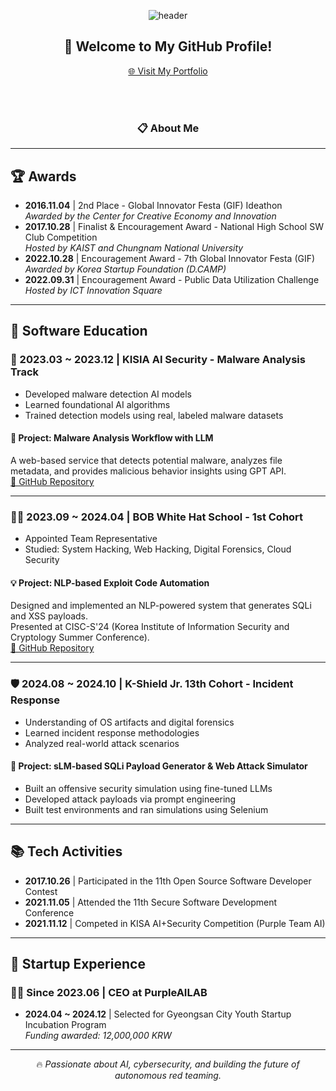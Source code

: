 <div align="center">

  ![header](https://capsule-render.vercel.app/api?type=Venom&text=MinSeok&height=200&fontColor=ffffff&color=000000&animation=twinkling&fontSize=40)

  ## 👋 Welcome to My GitHub Profile!

  [🌐 Visit My Portfolio](https://catower917.github.io/)

  <br/>
  <br/>

  ### 📋 About Me

</div>

---

## 🏆 Awards
- **2016.11.04** | 2nd Place - Global Innovator Festa (GIF) Ideathon  
  _Awarded by the Center for Creative Economy and Innovation_
- **2017.10.28** | Finalist & Encouragement Award - National High School SW Club Competition  
  _Hosted by KAIST and Chungnam National University_
- **2022.10.28** | Encouragement Award - 7th Global Innovator Festa (GIF)  
  _Awarded by Korea Startup Foundation (D.CAMP)_
- **2022.09.31** | Encouragement Award - Public Data Utilization Challenge  
  _Hosted by ICT Innovation Square_

---

## 🧠 Software Education

### 🔐 2023.03 ~ 2023.12 | KISIA AI Security - Malware Analysis Track
- Developed malware detection AI models
- Learned foundational AI algorithms
- Trained detection models using real, labeled malware datasets

#### 🔬 Project: Malware Analysis Workflow with LLM
A web-based service that detects potential malware, analyzes file metadata, and provides malicious behavior insights using GPT API.  
[🔗 GitHub Repository](https://github.com/havavavava/Malicious_code_analysis_with_GPT)

---

### 🧑‍💻 2023.09 ~ 2024.04 | BOB White Hat School - 1st Cohort
- Appointed Team Representative
- Studied: System Hacking, Web Hacking, Digital Forensics, Cloud Security

#### 💡 Project: NLP-based Exploit Code Automation
Designed and implemented an NLP-powered system that generates SQLi and XSS payloads.  
Presented at CISC-S'24 (Korea Institute of Information Security and Cryptology Summer Conference).  
[🔗 GitHub Repository](https://github.com/BOB-WHS-PurpleTeamAI/Purple_Team_AI)

---

### 🛡️ 2024.08 ~ 2024.10 | K-Shield Jr. 13th Cohort - Incident Response
- Understanding of OS artifacts and digital forensics
- Learned incident response methodologies
- Analyzed real-world attack scenarios

#### 🧪 Project: sLM-based SQLi Payload Generator & Web Attack Simulator
- Built an offensive security simulation using fine-tuned LLMs
- Developed attack payloads via prompt engineering
- Built test environments and ran simulations using Selenium

---

## 📚 Tech Activities
- **2017.10.26** | Participated in the 11th Open Source Software Developer Contest  
- **2021.11.05** | Attended the 11th Secure Software Development Conference  
- **2021.11.12** | Competed in KISA AI+Security Competition (Purple Team AI)

---

## 🚀 Startup Experience

### 👨‍💼 Since 2023.06 | CEO at **PurpleAILAB**
  
- **2024.04 ~ 2024.12** | Selected for Gyeongsan City Youth Startup Incubation Program  
  _Funding awarded: 12,000,000 KRW_

---

<div align="center">

  🔥 _Passionate about AI, cybersecurity, and building the future of autonomous red teaming._

</div>
